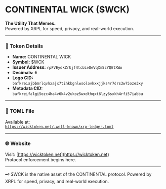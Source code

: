 # CONTINENTAL WICK ($WCK)

**The Utility That Memes.**  
Powered by XRPL for speed, privacy, and real-world execution.

---

### 🧾 Token Details

- **Name:** CONTINENTAL WICK  
- **Symbol:** $WCK  
- **Issuer Address:** `rpFVEydkZrUjf4tcbLeDeVqXm5zYQGtXWm`  
- **Decimals:** 6  
- **Logo CID:** `bafkreiajbbmrlqvhxajx7tihkbgnlwsolovkxxjjks4r7drs3w75oze3xy`  
- **Metadata CID:** `bafkreifalgi5ozc4ha4v6k4v2ukoz5wxdthqxt6lzy6sxkh4rfi57iabbu`

---

### 🔗 TOML File

Available at:  
[`https://wicktoken.net/.well-known/xrp-ledger.toml`](https://wicktoken.net/.well-known/xrp-ledger.toml)

---

### 🌐 Website

Visit: [https://wicktoken.net](https://wicktoken.net)  
Protocol enforcement begins here.

---

🗝️ $WCK is the native asset of the CONTINENTAL protocol. Powered by XRPL for speed, privacy, and real-world execution.
